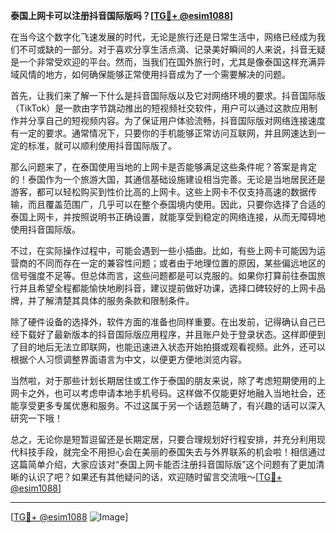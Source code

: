 **泰国上网卡可以注册抖音国际版吗？[[TG💪+ @esim1088](https://t.me/s/esim1088)]**

在当今这个数字化飞速发展的时代，无论是旅行还是日常生活中，网络已经成为我们不可或缺的一部分。对于喜欢分享生活点滴、记录美好瞬间的人来说，抖音无疑是一个非常受欢迎的平台。然而，当我们在国外旅行时，尤其是像泰国这样充满异域风情的地方，如何确保能够正常使用抖音成为了一个需要解决的问题。

首先，让我们来了解一下什么是抖音国际版以及它对网络环境的要求。抖音国际版（TikTok）是一款由字节跳动推出的短视频社交软件，用户可以通过这款应用制作并分享自己的短视频内容。为了保证用户体验流畅，抖音国际版对网络连接速度有一定的要求。通常情况下，只要你的手机能够正常访问互联网，并且网速达到一定的标准，就可以顺利使用抖音国际版了。

那么问题来了，在泰国使用当地的上网卡是否能够满足这些条件呢？答案是肯定的！泰国作为一个旅游大国，其通信基础设施建设相当完善。无论是当地居民还是游客，都可以轻松购买到性价比高的上网卡。这些上网卡不仅支持高速的数据传输，而且覆盖范围广，几乎可以在整个泰国境内使用。因此，只要你选择了合适的泰国上网卡，并按照说明书正确设置，就能享受到稳定的网络连接，从而无障碍地使用抖音国际版。

不过，在实际操作过程中，可能会遇到一些小插曲。比如，有些上网卡可能因为运营商的不同而存在一定的兼容性问题；或者由于地理位置的原因，某些偏远地区的信号强度不足等。但总体而言，这些问题都是可以克服的。如果你打算前往泰国旅行并且希望全程都能愉快地刷抖音，建议提前做好功课，选择口碑较好的上网卡品牌，并了解清楚其具体的服务条款和限制条件。

除了硬件设备的选择外，软件方面的准备也同样重要。在出发前，记得确认自己已经下载好了最新版本的抖音国际版应用程序，并且账户处于登录状态。这样即便到了目的地后无法立即联网，也能迅速进入状态开始拍摄或观看视频。此外，还可以根据个人习惯调整界面语言为中文，以便更方便地浏览内容。

当然啦，对于那些计划长期居住或工作于泰国的朋友来说，除了考虑短期使用的上网卡之外，也可以考虑申请本地手机号码。这样做不仅能更好地融入当地社会，还能享受更多专属优惠和服务。不过这属于另一个话题范畴了，有兴趣的话可以深入研究一下哦！

总之，无论你是短暂逗留还是长期定居，只要合理规划好行程安排，并充分利用现代科技手段，就完全不用担心会在美丽的泰国失去与外界联系的机会啦！相信通过这篇简单介绍，大家应该对“泰国上网卡能否注册抖音国际版”这个问题有了更加清晰的认识了吧？如果还有其他疑问的话，欢迎随时留言交流哦～[[TG💪+ @esim1088](https://t.me/s/esim1088)]

---

[[TG💪+ @esim1088](https://t.me/s/esim1088) ![Image](https://i.postimg.cc/4NQfJmqS/Snipaste-2025-05-13-00-14-12.png)]